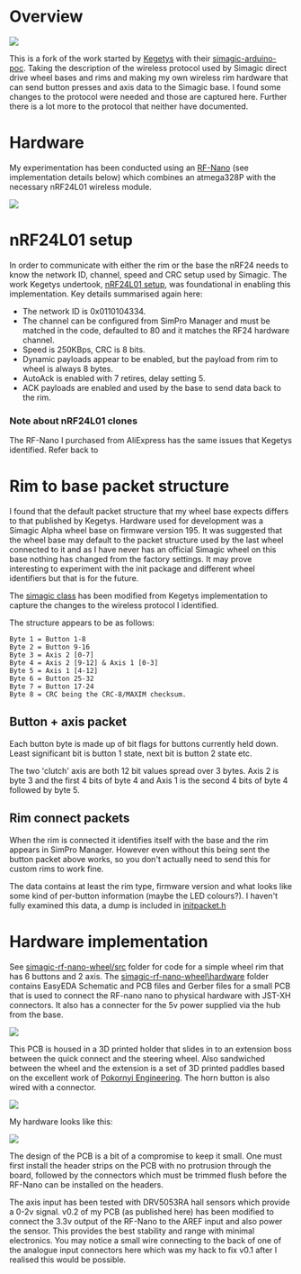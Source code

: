 # Overview

![](simagic-rf-nano-wheel/hardware/images/wheel.jpg)

This is a fork of the work started by [Kegetys](https://github.com/Kegetys) with their [simagic-arduino-poc](https://github.com/Kegetys/simagic-arduino-poc). Taking the description of the wireless protocol used by Simagic direct drive wheel bases and rims and making my own wireless rim hardware that can send button presses and axis data to the Simagic base.
I found some changes to the protocol were needed and those are captured here. Further there is a lot more to the protocol that neither have documented.

# Hardware

My experimentation has been conducted using an [RF-Nano](https://github.com/emakefun/rf-nano) (see implementation details below) which combines an atmega328P with the necessary nRF24L01 wireless module.

![](simagic-rf-nano-wheel/hardware/images/banner.jpg)

# nRF24L01 setup

In order to communicate with either the rim or the base the nRF24 needs to know the network ID, channel, speed and CRC setup used by Simagic. The work Kegetys undertook, [nRF24L01 setup](https://github.com/Kegetys/simagic-arduino-poc?tab=readme-ov-file#nrf24l01-setup), was foundational in enabling this implementation. Key details summarised again here:

- The network ID is 0x0110104334.
- The channel can be configured from SimPro Manager and must be matched in the code, defaulted to 80 and it matches the RF24 hardware channel.
- Speed is 250KBps, CRC is 8 bits.
- Dynamic payloads appear to be enabled, but the payload from rim to wheel is always 8 bytes.
- AutoAck is enabled with 7 retires, delay setting 5.
- ACK payloads are enabled and used by the base to send data back to the rim.

### Note about nRF24L01 clones

The RF-Nano I purchased from AliExpress has the same issues that Kegetys identified. Refer back to [](https://github.com/Kegetys/simagic-arduino-poc?tab=readme-ov-file#note-about-nrf24l01-clones)

# Rim to base packet structure

I found that the default packet structure that my wheel base expects differs to that published by Kegetys. Hardware used for development was a Simagic Alpha wheel base on firmware version 195. It was suggested that the wheel base may default to the packet structure used by the last wheel connected to it and as I have never has an official Simagic wheel on this base nothing has changed from the factory settings. It may prove interesting to experiment with the init package and different wheel identifiers but that is for the future.

The [simagic class](simagic-rf-nano-wheel/src/simagic.h) has been modified from Kegetys implementation to capture the changes to the wireless protocol I identified.

The structure appears to be as follows:
```
Byte 1 = Button 1-8
Byte 2 = Button 9-16
Byte 3 = Axis 2 [0-7]
Byte 4 = Axis 2 [9-12] & Axis 1 [0-3]
Byte 5 = Axis 1 [4-12]
Byte 6 = Button 25-32
Byte 7 = Button 17-24
Byte 8 = CRC being the CRC-8/MAXIM checksum.
```

## Button + axis packet

Each button byte is made up of bit flags for buttons currently held down. Least significant bit is button 1 state, next bit is button 2 state etc.

The two 'clutch' axis are both 12 bit values spread over 3 bytes. Axis 2 is byte 3 and the first 4 bits of byte 4 and Axis 1 is the second 4 bits of byte 4 followed by byte 5.

## Rim connect packets

When the rim is connected it identifies itself with the base and the rim appears in SimPro Manager. However even without this being sent the button packet above works, so you don't actually need to send this for custom rims to work fine.

The data contains at least the rim type, firmware version and what looks like some kind of per-button information (maybe the LED colours?). I haven't fully examined this data, a dump is included in [initpacket.h](simagic-poc/initpacket.h)

# Hardware implementation

See [simagic-rf-nano-wheel/src](simagic-rf-nano-wheel/src) folder for code for a simple wheel rim that has 6 buttons and 2 axis. The [simagic-rf-nano-wheel\hardware](simagic-rf-nano-wheel\hardware) folder contains EasyEDA Schematic and PCB files and Gerber files for a small PCB that is used to connect the RF-nano nano to physical hardware with JST-XH connectors. It also has a connecter for the 5v power supplied via the hub from the base.

![](simagic-rf-nano-wheel/hardware/images/PCB_PCB_simagic-rf-nano-wheel_v0.2.jpg)

This PCB is housed in a 3D printed holder that slides in to an extension boss between the quick connect and the steering wheel. Also sandwiched between the wheel and the extension is a set of 3D printed paddles based on the excellent work of [Pokornyi Engineering](https://pokornyiengineering.com/). The horn button is also wired with a connector.

![](simagic-rf-nano-wheel/hardware/images/DSC08792.jpg)

My hardware looks like this:

![](simagic-rf-nano-wheel/hardware/images/PCB.jpg)

The design of the PCB is a bit of a compromise to keep it small. One must first install the header strips on the PCB with no protrusion through the board, followed by the connectors which must be trimmed flush before the RF-Nano can be installed on the headers.

The axis input has been tested with DRV5053RA hall sensors which provide a 0-2v signal. v0.2 of my PCB (as published here) has been modified to connect the 3.3v output of the RF-Nano to the AREF input and also power the sensor. This provides the best stability and range with minimal electronics. You may notice a small wire connecting to the back of one of the analogue input connectors here which was my hack to fix v0.1 after I realised this would be possible.